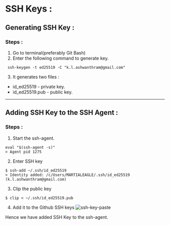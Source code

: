 # SSH Keys :

## Generating SSH Key :

### Steps :
1. Go to terminal(preferably Git Bash)
2. Enter the following command to generate key.
```
 ssh-keygen -t ed25519 -C "k.l.ashwanthram@gmail.com"
```
3. It generates two files :
  + id_ed25519 - private key.
  + id_ed25519.pub - public key.

___
## Adding SSH Key to the SSH Agent : 

### Steps :
1. Start the ssh-agent.
```
eval "$(ssh-agent -s)"
> Agent pid 1275
```

2. Enter SSH key
```
$ ssh-add ~/.ssh/id_ed25519
> Identity added: /c/Users/MARTIALEAGLE/.ssh/id_ed25519 (k.l.ashwanthram@gmail.com)
```

3. Clip the public key
```
$ clip < ~/.ssh/id_ed25519.pub
```

4. Add it to the Github SSH keys
![ssh-key-paste](https://user-images.githubusercontent.com/71945723/143277664-ab9bfc79-9af6-4819-a516-4ac4a5d781f4.png)

Hence we have added SSH Key to the ssh-agent.
